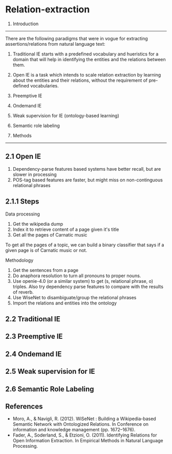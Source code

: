 Relation-extraction
=================

1. Introduction
----------------

There are the following paradigms that were in vogue for extracting assertions/relations from natural language text: 
1. Traditional IE starts with a predefined vocabulary and hueristics for a domain that will help in identifying the entities and the relations between them. 
2. Open IE is a task which intends to scale relation extraction by learning about the entities and their relations, without the requirement of pre-defined vocabularies.
3. Preemptive IE
4. Ondemand IE
5. Weak supervision for IE (ontology-based learning)
6. Semantic role labeling


2. Methods
----------

2.1 Open IE
-----------

1. Dependency-parse features based systems have better recall, but are slower in processing
2. POS-tag based features are faster, but might miss on non-continguous relational phrases


2.1.1 Steps
----------

Data processing

1. Get the wikipedia dump
2. Index it to retrieve content of a page given it's title
3. Get all the pages of Carnatic music

To get all the pages of a topic, we can build a binary classifier that says if a given page is of Carnatic music or not.


Methodology

1. Get the sentences from a page
2. Do anaphora resolution to turn all pronouns to proper nouns.
3. Use openie-4.0 (or a similar system) to get (s, relational phrase, o) triples.
   Also try dependency parse features to compare with the results of reverb.
4. Use WiseNet to disambiguate/group the relational phrases
5. Import the relations and entities into the ontology


2.2 Traditional IE
------------------

2.3 Preemptive IE
------------------

2.4 Ondemand IE
------------------

2.5 Weak supervision for IE
---------------------------

2.6 Semantic Role Labeling
---------------------------



References
----------

* Moro, A., & Navigli, R. (2012). WiSeNet : Building a Wikipedia-based Semantic Network with Ontologized Relations. In Conference on information and knowledge management (pp. 1672–1676).
* Fader, A., Soderland, S., & Etzioni, O. (2011). Identifying Relations for Open Information Extraction. In Empirical Methods in Natural Language Processing.
